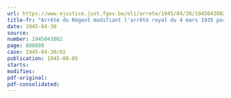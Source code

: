 ```yaml
---
url: https://www.ejustice.just.fgov.be/eli/arrete/1945/04/30/1945043002/justel
title-fr: "Arrêté du Régent modifiant l'arrêté royal du 4 mars 1935 portant création du timbre de licence"
date: 1945-04-30
source:
number: 1945043002
page: 888888
case: 1945-04-30/02
publication: 1945-08-05
starts:
modifies:
pdf-original:
pdf-consolidated:
---
```


